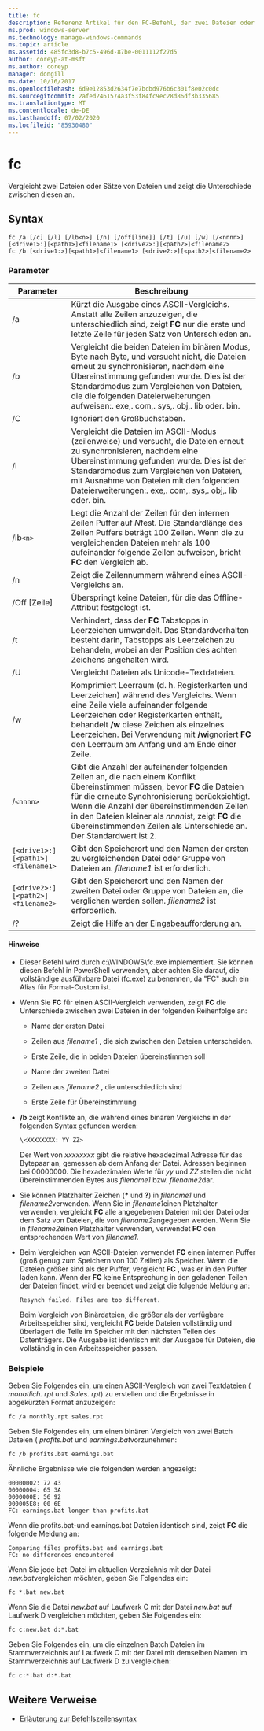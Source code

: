 ```yaml
---
title: fc
description: Referenz Artikel für den FC-Befehl, der zwei Dateien oder Datei Sätze vergleicht und die Unterschiede zwischen Ihnen anzeigt.
ms.prod: windows-server
ms.technology: manage-windows-commands
ms.topic: article
ms.assetid: 485fc3d8-b7c5-496d-87be-0011112f27d5
author: coreyp-at-msft
ms.author: coreyp
manager: dongill
ms.date: 10/16/2017
ms.openlocfilehash: 6d9e12853d2634f7e7bcbd976b6c301f8e02c0dc
ms.sourcegitcommit: 2afed2461574a3f53f84fc9ec28d86df3b335685
ms.translationtype: MT
ms.contentlocale: de-DE
ms.lasthandoff: 07/02/2020
ms.locfileid: "85930480"
---
```

# <a name="fc"></a>fc

Vergleicht zwei Dateien oder Sätze von Dateien und zeigt die Unterschiede zwischen diesen an.

## <a name="syntax"></a>Syntax

```
fc /a [/c] [/l] [/lb<n>] [/n] [/off[line]] [/t] [/u] [/w] [/<nnnn>] [<drive1>:][<path1>]<filename1> [<drive2>:][<path2>]<filename2>
fc /b [<drive1:>][<path1>]<filename1> [<drive2:>][<path2>]<filename2>
```

### <a name="parameters"></a>Parameter

| Parameter | Beschreibung |
| --------- | ----------- |
| /a | Kürzt die Ausgabe eines ASCII-Vergleichs. Anstatt alle Zeilen anzuzeigen, die unterschiedlich sind, zeigt **FC** nur die erste und letzte Zeile für jeden Satz von Unterschieden an. |
| /b | Vergleicht die beiden Dateien im binären Modus, Byte nach Byte, und versucht nicht, die Dateien erneut zu synchronisieren, nachdem eine Übereinstimmung gefunden wurde. Dies ist der Standardmodus zum Vergleichen von Dateien, die die folgenden Dateierweiterungen aufweisen:. exe,. com,. sys,. obj,. lib oder. bin. |
| /C | Ignoriert den Großbuchstaben. |
| /l | Vergleicht die Dateien im ASCII-Modus (zeilenweise) und versucht, die Dateien erneut zu synchronisieren, nachdem eine Übereinstimmung gefunden wurde. Dies ist der Standardmodus zum Vergleichen von Dateien, mit Ausnahme von Dateien mit den folgenden Dateierweiterungen:. exe,. com,. sys,. obj,. lib oder. bin. |
| /lb`<n>` | Legt die Anzahl der Zeilen für den internen Zeilen Puffer auf *N*fest. Die Standardlänge des Zeilen Puffers beträgt 100 Zeilen. Wenn die zu vergleichenden Dateien mehr als 100 aufeinander folgende Zeilen aufweisen, bricht **FC** den Vergleich ab. |
| /n | Zeigt die Zeilennummern während eines ASCII-Vergleichs an. |
| /Off [Zeile] | Überspringt keine Dateien, für die das Offline-Attribut festgelegt ist. |
| /t | Verhindert, dass der **FC** Tabstopps in Leerzeichen umwandelt. Das Standardverhalten besteht darin, Tabstopps als Leerzeichen zu behandeln, wobei an der Position des achten Zeichens angehalten wird. |
| /U | Vergleicht Dateien als Unicode-Textdateien. |
| /w | Komprimiert Leerraum (d. h. Registerkarten und Leerzeichen) während des Vergleichs. Wenn eine Zeile viele aufeinander folgende Leerzeichen oder Registerkarten enthält, behandelt **/w** diese Zeichen als einzelnes Leerzeichen. Bei Verwendung mit **/w**ignoriert **FC** den Leerraum am Anfang und am Ende einer Zeile. |
| /`<nnnn>` | Gibt die Anzahl der aufeinander folgenden Zeilen an, die nach einem Konflikt übereinstimmen müssen, bevor **FC** die Dateien für die erneute Synchronisierung berücksichtigt. Wenn die Anzahl der übereinstimmenden Zeilen in den Dateien kleiner als *nnnn*ist, zeigt **FC** die übereinstimmenden Zeilen als Unterschiede an. Der Standardwert ist 2. |
| `[<drive1>:][<path1>]<filename1>` | Gibt den Speicherort und den Namen der ersten zu vergleichenden Datei oder Gruppe von Dateien an. *filename1* ist erforderlich. |
| `[<drive2>:][<path2>]<filename2>` | Gibt den Speicherort und den Namen der zweiten Datei oder Gruppe von Dateien an, die verglichen werden sollen. *filename2* ist erforderlich. |
| /? | Zeigt die Hilfe an der Eingabeaufforderung an. |

#### <a name="remarks"></a>Hinweise

- Dieser Befehl wird durch c:\WINDOWS\fc.exe implementiert. Sie können diesen Befehl in PowerShell verwenden, aber achten Sie darauf, die vollständige ausführbare Datei (fc.exe) zu benennen, da "FC" auch ein Alias für Format-Custom ist.

- Wenn Sie **FC** für einen ASCII-Vergleich verwenden, zeigt **FC** die Unterschiede zwischen zwei Dateien in der folgenden Reihenfolge an:

  - Name der ersten Datei

  - Zeilen aus *filename1* , die sich zwischen den Dateien unterscheiden.

  - Erste Zeile, die in beiden Dateien übereinstimmen soll

  - Name der zweiten Datei

  - Zeilen aus *filename2* , die unterschiedlich sind

  - Erste Zeile für Übereinstimmung

- **/b** zeigt Konflikte an, die während eines binären Vergleichs in der folgenden Syntax gefunden werden:

    `\<XXXXXXXX: YY ZZ>`

    Der Wert von *xxxxxxxx* gibt die relative hexadezimal Adresse für das Bytepaar an, gemessen ab dem Anfang der Datei. Adressen beginnen bei 00000000. Die hexadezimalen Werte für *yy* und *ZZ* stellen die nicht übereinstimmenden Bytes aus *filename1* bzw. *filename2*dar.

- Sie können Platzhalter Zeichen (**&#42;** und **?**) in *filename1* und *filename2*verwenden. Wenn Sie in *filename1*einen Platzhalter verwenden, vergleicht **FC** alle angegebenen Dateien mit der Datei oder dem Satz von Dateien, die von *filename2*angegeben werden. Wenn Sie in *filename2*einen Platzhalter verwenden, verwendet **FC** den entsprechenden Wert von *filename1*.

- Beim Vergleichen von ASCII-Dateien verwendet **FC** einen internen Puffer (groß genug zum Speichern von 100 Zeilen) als Speicher. Wenn die Dateien größer sind als der Puffer, vergleicht **FC** , was er in den Puffer laden kann. Wenn der **FC** keine Entsprechung in den geladenen Teilen der Dateien findet, wird er beendet und zeigt die folgende Meldung an:

    `Resynch failed. Files are too different.`

    Beim Vergleich von Binärdateien, die größer als der verfügbare Arbeitsspeicher sind, vergleicht **FC** beide Dateien vollständig und überlagert die Teile im Speicher mit den nächsten Teilen des Datenträgers. Die Ausgabe ist identisch mit der Ausgabe für Dateien, die vollständig in den Arbeitsspeicher passen.

### <a name="examples"></a>Beispiele

Geben Sie Folgendes ein, um einen ASCII-Vergleich von zwei Textdateien ( *monatlich. rpt* und *Sales. rpt*) zu erstellen und die Ergebnisse in abgekürzten Format anzuzeigen:

```
fc /a monthly.rpt sales.rpt
```

Geben Sie Folgendes ein, um einen binären Vergleich von zwei Batch Dateien ( *profits.bat* und *earnings.bat*vorzunehmen:

```
fc /b profits.bat earnings.bat
```

Ähnliche Ergebnisse wie die folgenden werden angezeigt:

```
00000002: 72 43
00000004: 65 3A
0000000E: 56 92
000005E8: 00 6E
FC: earnings.bat longer than profits.bat
```

Wenn die profits.bat-und earnings.bat Dateien identisch sind, zeigt **FC** die folgende Meldung an:

```
Comparing files profits.bat and earnings.bat
FC: no differences encountered
```

Wenn Sie jede bat-Datei im aktuellen Verzeichnis mit der Datei *new.bat*vergleichen möchten, geben Sie Folgendes ein:

```
fc *.bat new.bat
```

Wenn Sie die Datei *new.bat* auf Laufwerk C mit der Datei *new.bat* auf Laufwerk D vergleichen möchten, geben Sie Folgendes ein:

```
fc c:new.bat d:*.bat
```

Geben Sie Folgendes ein, um die einzelnen Batch Dateien im Stammverzeichnis auf Laufwerk C mit der Datei mit demselben Namen im Stammverzeichnis auf Laufwerk D zu vergleichen:

```
fc c:*.bat d:*.bat
```

## <a name="additional-references"></a>Weitere Verweise

- [Erläuterung zur Befehlszeilensyntax](command-line-syntax-key.md)
